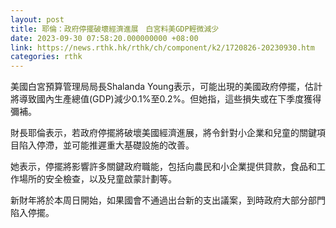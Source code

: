 ```yaml
---
layout: post
title: 耶倫：政府停擺破壞經濟進展　白宮料美GDP輕微減少
date: 2023-09-30 07:58:20.000000000 +08:00
link: https://news.rthk.hk/rthk/ch/component/k2/1720826-20230930.htm
categories: rthk
---
```


美國白宮預算管理局局長Shalanda Young表示，可能出現的美國政府停擺，估計將導致國內生產總值(GDP)減少0.1%至0.2%。但她指，這些損失或在下季度獲得彌補。

財長耶倫表示，若政府停擺將破壞美國經濟進展，將令針對小企業和兒童的關鍵項目陷入停滯，並可能推遲重大基礎設施的改善。

她表示，停擺將影響許多關鍵政府職能，包括向農民和小企業提供貸款，食品和工作場所的安全檢查，以及兒童啟蒙計劃等。

新財年將於本周日開始，如果國會不通過出台新的支出議案，到時政府大部分部門陷入停擺。
